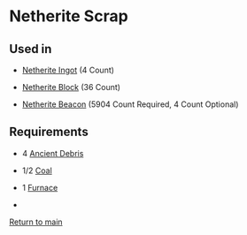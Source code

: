 # Netherite Scrap

## Used in

- [Netherite Ingot](./resources/netherite_ingot.md) (4 Count)

- [Netherite Block](./blocks/netherite_ingot.md) (36 Count)

- [Netherite Beacon](./builds/netherite_beacon.md) (5904 Count Required, 4 Count Optional)

## Requirements

- 4 [Ancient Debris](./blocks/ancient_debris.md)

- 1/2 [Coal](./resources/coal.md)

- 1 [Furnace](./blocks/furnace.md)

- 

[Return to main](./main.md)

